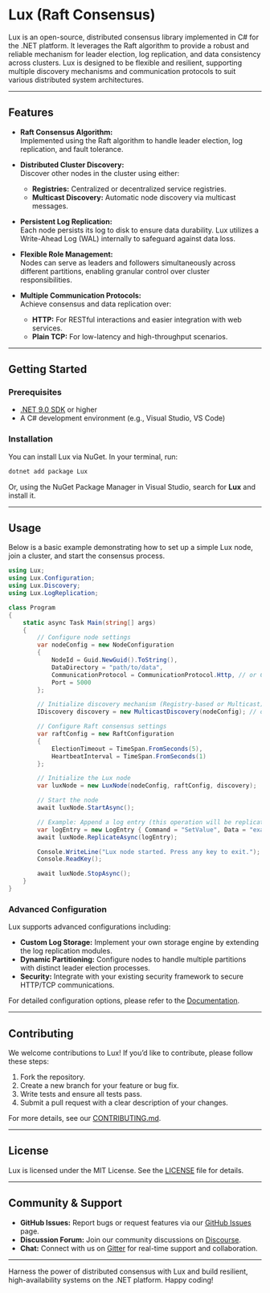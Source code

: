 # Lux (Raft Consensus)

Lux is an open-source, distributed consensus library implemented in C# for the .NET platform. It leverages the Raft algorithm to provide a robust and reliable mechanism for leader election, log replication, and data consistency across clusters. Lux is designed to be flexible and resilient, supporting multiple discovery mechanisms and communication protocols to suit various distributed system architectures.

---

## Features

- **Raft Consensus Algorithm:**  
  Implemented using the Raft algorithm to handle leader election, log replication, and fault tolerance.

- **Distributed Cluster Discovery:**  
  Discover other nodes in the cluster using either:
  - **Registries:** Centralized or decentralized service registries.
  - **Multicast Discovery:** Automatic node discovery via multicast messages.

- **Persistent Log Replication:**  
  Each node persists its log to disk to ensure data durability. Lux utilizes a Write-Ahead Log (WAL) internally to safeguard against data loss.

- **Flexible Role Management:**  
  Nodes can serve as leaders and followers simultaneously across different partitions, enabling granular control over cluster responsibilities.

- **Multiple Communication Protocols:**  
  Achieve consensus and data replication over:
  - **HTTP:** For RESTful interactions and easier integration with web services.
  - **Plain TCP:** For low-latency and high-throughput scenarios.

---

## Getting Started

### Prerequisites

- [.NET 9.0 SDK](https://dotnet.microsoft.com/download/dotnet/9.0) or higher
- A C# development environment (e.g., Visual Studio, VS Code)

### Installation

You can install Lux via NuGet. In your terminal, run:

```bash
dotnet add package Lux
```

Or, using the NuGet Package Manager in Visual Studio, search for **Lux** and install it.

---

## Usage

Below is a basic example demonstrating how to set up a simple Lux node, join a cluster, and start the consensus process.

```csharp
using Lux;
using Lux.Configuration;
using Lux.Discovery;
using Lux.LogReplication;

class Program
{
    static async Task Main(string[] args)
    {
        // Configure node settings
        var nodeConfig = new NodeConfiguration
        {
            NodeId = Guid.NewGuid().ToString(),
            DataDirectory = "path/to/data",
            CommunicationProtocol = CommunicationProtocol.Http, // or CommunicationProtocol.Tcp
            Port = 5000
        };

        // Initialize discovery mechanism (Registry-based or Multicast)
        IDiscovery discovery = new MulticastDiscovery(nodeConfig); // or new RegistryDiscovery(nodeConfig, registryUrl);

        // Configure Raft consensus settings
        var raftConfig = new RaftConfiguration
        {
            ElectionTimeout = TimeSpan.FromSeconds(5),
            HeartbeatInterval = TimeSpan.FromSeconds(1)
        };

        // Initialize the Lux node
        var luxNode = new LuxNode(nodeConfig, raftConfig, discovery);

        // Start the node
        await luxNode.StartAsync();

        // Example: Append a log entry (this operation will be replicated across the cluster)
        var logEntry = new LogEntry { Command = "SetValue", Data = "example_data" };
        await luxNode.ReplicateAsync(logEntry);

        Console.WriteLine("Lux node started. Press any key to exit.");
        Console.ReadKey();

        await luxNode.StopAsync();
    }
}
```

### Advanced Configuration

Lux supports advanced configurations including:

- **Custom Log Storage:** Implement your own storage engine by extending the log replication modules.
- **Dynamic Partitioning:** Configure nodes to handle multiple partitions with distinct leader election processes.
- **Security:** Integrate with your existing security framework to secure HTTP/TCP communications.

For detailed configuration options, please refer to the [Documentation](docs/CONFIGURATION.md).

---

## Contributing

We welcome contributions to Lux! If you’d like to contribute, please follow these steps:

1. Fork the repository.
2. Create a new branch for your feature or bug fix.
3. Write tests and ensure all tests pass.
4. Submit a pull request with a clear description of your changes.

For more details, see our [CONTRIBUTING.md](CONTRIBUTING.md).

---

## License

Lux is licensed under the MIT License. See the [LICENSE](LICENSE) file for details.

---

## Community & Support

- **GitHub Issues:** Report bugs or request features via our [GitHub Issues](https://github.com/your-repo/lux/issues) page.
- **Discussion Forum:** Join our community discussions on [Discourse](https://discourse.example.com).
- **Chat:** Connect with us on [Gitter](https://gitter.im/lux-project/community) for real-time support and collaboration.

---

Harness the power of distributed consensus with Lux and build resilient, high-availability systems on the .NET platform. Happy coding!